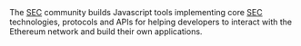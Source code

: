 <div class="intro-text">
  The <a href="https://github.com/SECblock/">SEC</a> community builds Javascript tools implementing core <a href="https://www.secblock.io/">SEC</a>
  technologies, protocols and APIs for helping developers to interact with the Ethereum network and build
  their own applications.
</div>